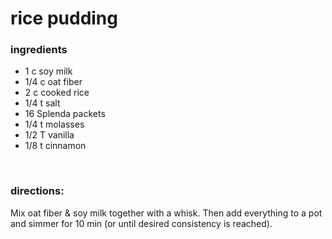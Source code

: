 # rice pudding

### ingredients
- 1 c soy milk
- 1/4 c oat fiber
- 2 c cooked rice
- 1/4 t salt
- 16 Splenda packets
- 1/4 t molasses
- 1/2 T vanilla
- 1/8 t cinnamon

<br>

### directions:

Mix oat fiber & soy milk together with a whisk. Then add everything to a pot and simmer for 10 min (or until desired consistency is reached).
